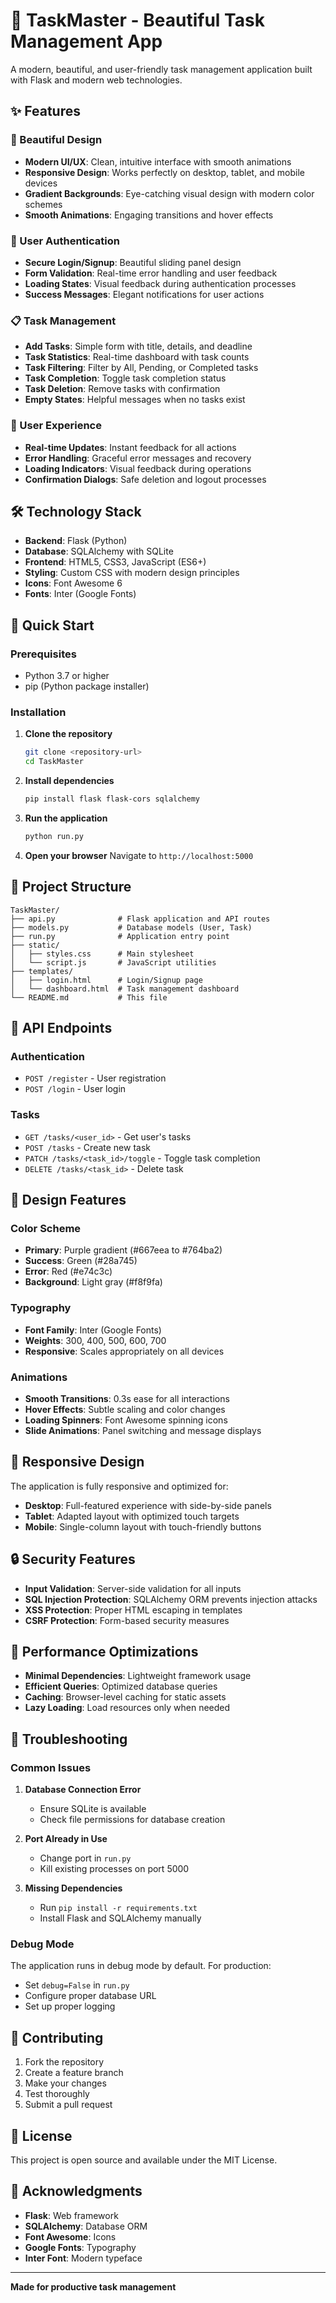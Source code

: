 # 🚀 TaskMaster - Beautiful Task Management App

A modern, beautiful, and user-friendly task management application built with Flask and modern web technologies.

## ✨ Features

### 🎨 Beautiful Design
- **Modern UI/UX**: Clean, intuitive interface with smooth animations
- **Responsive Design**: Works perfectly on desktop, tablet, and mobile devices
- **Gradient Backgrounds**: Eye-catching visual design with modern color schemes
- **Smooth Animations**: Engaging transitions and hover effects

### 🔐 User Authentication
- **Secure Login/Signup**: Beautiful sliding panel design
- **Form Validation**: Real-time error handling and user feedback
- **Loading States**: Visual feedback during authentication processes
- **Success Messages**: Elegant notifications for user actions

### 📋 Task Management
- **Add Tasks**: Simple form with title, details, and deadline
- **Task Statistics**: Real-time dashboard with task counts
- **Task Filtering**: Filter by All, Pending, or Completed tasks
- **Task Completion**: Toggle task completion status
- **Task Deletion**: Remove tasks with confirmation
- **Empty States**: Helpful messages when no tasks exist

### 🎯 User Experience
- **Real-time Updates**: Instant feedback for all actions
- **Error Handling**: Graceful error messages and recovery
- **Loading Indicators**: Visual feedback during operations
- **Confirmation Dialogs**: Safe deletion and logout processes

## 🛠️ Technology Stack

- **Backend**: Flask (Python)
- **Database**: SQLAlchemy with SQLite
- **Frontend**: HTML5, CSS3, JavaScript (ES6+)
- **Styling**: Custom CSS with modern design principles
- **Icons**: Font Awesome 6
- **Fonts**: Inter (Google Fonts)

## 🚀 Quick Start

### Prerequisites
- Python 3.7 or higher
- pip (Python package installer)

### Installation

1. **Clone the repository**
   ```bash
   git clone <repository-url>
   cd TaskMaster
   ```

2. **Install dependencies**
   ```bash
   pip install flask flask-cors sqlalchemy
   ```

3. **Run the application**
   ```bash
   python run.py
   ```

4. **Open your browser**
   Navigate to `http://localhost:5000`

## 📁 Project Structure

```
TaskMaster/
├── api.py              # Flask application and API routes
├── models.py           # Database models (User, Task)
├── run.py              # Application entry point
├── static/
│   ├── styles.css      # Main stylesheet
│   └── script.js       # JavaScript utilities
├── templates/
│   ├── login.html      # Login/Signup page
│   └── dashboard.html  # Task management dashboard
└── README.md           # This file
```

## 🔧 API Endpoints

### Authentication
- `POST /register` - User registration
- `POST /login` - User login

### Tasks
- `GET /tasks/<user_id>` - Get user's tasks
- `POST /tasks` - Create new task
- `PATCH /tasks/<task_id>/toggle` - Toggle task completion
- `DELETE /tasks/<task_id>` - Delete task

## 🎨 Design Features

### Color Scheme
- **Primary**: Purple gradient (#667eea to #764ba2)
- **Success**: Green (#28a745)
- **Error**: Red (#e74c3c)
- **Background**: Light gray (#f8f9fa)

### Typography
- **Font Family**: Inter (Google Fonts)
- **Weights**: 300, 400, 500, 600, 700
- **Responsive**: Scales appropriately on all devices

### Animations
- **Smooth Transitions**: 0.3s ease for all interactions
- **Hover Effects**: Subtle scaling and color changes
- **Loading Spinners**: Font Awesome spinning icons
- **Slide Animations**: Panel switching and message displays

## 📱 Responsive Design

The application is fully responsive and optimized for:
- **Desktop**: Full-featured experience with side-by-side panels
- **Tablet**: Adapted layout with optimized touch targets
- **Mobile**: Single-column layout with touch-friendly buttons

## 🔒 Security Features

- **Input Validation**: Server-side validation for all inputs
- **SQL Injection Protection**: SQLAlchemy ORM prevents injection attacks
- **XSS Protection**: Proper HTML escaping in templates
- **CSRF Protection**: Form-based security measures

## 🚀 Performance Optimizations

- **Minimal Dependencies**: Lightweight framework usage
- **Efficient Queries**: Optimized database queries
- **Caching**: Browser-level caching for static assets
- **Lazy Loading**: Load resources only when needed

## 🐛 Troubleshooting

### Common Issues

1. **Database Connection Error**
   - Ensure SQLite is available
   - Check file permissions for database creation

2. **Port Already in Use**
   - Change port in `run.py`
   - Kill existing processes on port 5000

3. **Missing Dependencies**
   - Run `pip install -r requirements.txt`
   - Install Flask and SQLAlchemy manually

### Debug Mode
The application runs in debug mode by default. For production:
- Set `debug=False` in `run.py`
- Configure proper database URL
- Set up proper logging

## 🤝 Contributing

1. Fork the repository
2. Create a feature branch
3. Make your changes
4. Test thoroughly
5. Submit a pull request

## 📄 License

This project is open source and available under the MIT License.

## 🙏 Acknowledgments

- **Flask**: Web framework
- **SQLAlchemy**: Database ORM
- **Font Awesome**: Icons
- **Google Fonts**: Typography
- **Inter Font**: Modern typeface

---

**Made for productive task management**

